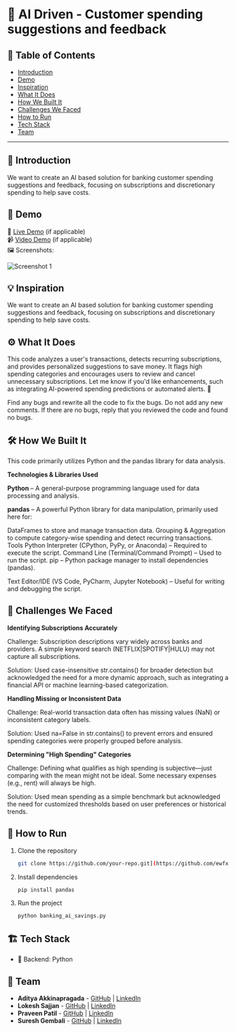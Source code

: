 # 🚀 AI Driven - Customer spending suggestions and feedback

## 📌 Table of Contents
- [Introduction](#introduction)
- [Demo](#demo)
- [Inspiration](#inspiration)
- [What It Does](#what-it-does)
- [How We Built It](#how-we-built-it)
- [Challenges We Faced](#challenges-we-faced)
- [How to Run](#how-to-run)
- [Tech Stack](#tech-stack)
- [Team](#team)

---

## 🎯 Introduction

We want to create an AI based solution for banking customer spending suggestions and feedback, focusing on subscriptions and discretionary spending to help save costs.

## 🎥 Demo
🔗 [Live Demo](#) (if applicable)  
📹 [Video Demo](#) (if applicable)  
🖼️ Screenshots:

![Screenshot 1](link-to-image)

## 💡 Inspiration
We want to create an AI based solution for banking customer spending suggestions and feedback, focusing on subscriptions and discretionary spending to help save costs.

## ⚙️ What It Does
This code analyzes a user's transactions, detects recurring subscriptions, and provides personalized suggestions to save money. It flags high spending categories and encourages users to review and cancel unnecessary subscriptions. Let me know if you'd like enhancements, such as integrating AI-powered spending predictions or automated alerts. 🚀

Find any bugs and rewrite all the code to fix the bugs. Do not add any new comments. If there are no bugs, reply that you reviewed the code and found no bugs.

## 🛠️ How We Built It
This code primarily utilizes Python and the pandas library for data analysis.

**Technologies & Libraries Used**

**Python** – A general-purpose programming language used for data processing and analysis.

**pandas** – A powerful Python library for data manipulation, primarily used here for:

DataFrames to store and manage transaction data.
Grouping & Aggregation to compute category-wise spending and detect recurring transactions.
Tools
Python Interpreter (CPython, PyPy, or Anaconda) – Required to execute the script.
Command Line (Terminal/Command Prompt) – Used to run the script.
pip – Python package manager to install dependencies (pandas).

Text Editor/IDE (VS Code, PyCharm, Jupyter Notebook) – Useful for writing and debugging the script.

## 🚧 Challenges We Faced
**Identifying Subscriptions Accurately**

Challenge: Subscription descriptions vary widely across banks and providers. A simple keyword search (NETFLIX|SPOTIFY|HULU) may not capture all subscriptions.

Solution: Used case-insensitive str.contains() for broader detection but acknowledged the need for a more dynamic approach, such as integrating a financial API or machine learning-based categorization.

**Handling Missing or Inconsistent Data**

Challenge: Real-world transaction data often has missing values (NaN) or inconsistent category labels.

Solution: Used na=False in str.contains() to prevent errors and ensured spending categories were properly grouped before analysis.

**Determining "High Spending" Categories**

Challenge: Defining what qualifies as high spending is subjective—just comparing with the mean might not be ideal. Some necessary expenses (e.g., rent) will always be high.

Solution: Used mean spending as a simple benchmark but acknowledged the need for customized thresholds based on user preferences or historical trends.

## 🏃 How to Run
1. Clone the repository  
   ```sh
   git clone https://github.com/your-repo.git](https://github.com/ewfx/aidhp-digital-alchemists.git
   ```
2. Install dependencies  
   ```sh
   pip install pandas
   ```
3. Run the project  
   ```sh
   python banking_ai_savings.py
   ```

## 🏗️ Tech Stack
- 🔹 Backend: Python

## 👥 Team
- **Aditya Akkinapragada** - [GitHub](#) | [LinkedIn](#)
- **Lokesh Sajjan** - [GitHub](#) | [LinkedIn](#)
- **Praveen Patil** - [GitHub](#) | [LinkedIn](#)
- **Suresh Gembali** - [GitHub](#) | [LinkedIn](#)
  
